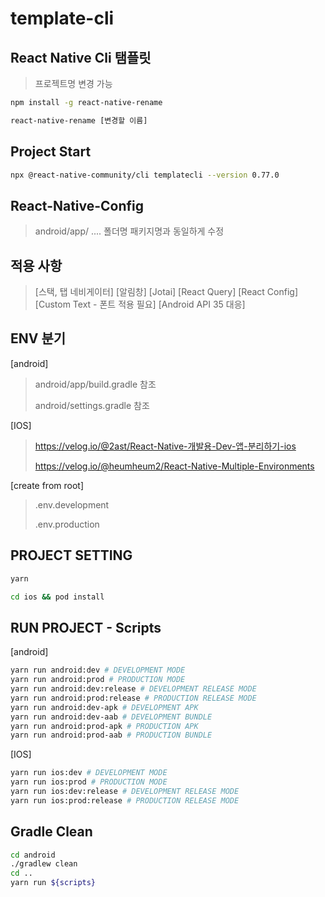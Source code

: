 # template-cli

## React Native Cli 탬플릿
> 프로젝트명 변경 가능
>
```bash
npm install -g react-native-rename

react-native-rename [변경할 이름]
```


## Project Start
```bash
npx @react-native-community/cli templatecli --version 0.77.0
```


## React-Native-Config
> android/app/ .... 폴더명 패키지명과 동일하게 수정


## 적용 사항
> [스택, 탭 네비게이터]
> [알림창]
> [Jotai]
> [React Query]
> [React Config]
> [Custom Text - 폰트 적용 필요]
> [Android API 35 대응]





## ENV 분기

[android]
> android/app/build.gradle 참조
> 
> android/settings.gradle 참조

[IOS]
> https://velog.io/@2ast/React-Native-개발용-Dev-앱-분리하기-ios
> 
> https://velog.io/@heumheum2/React-Native-Multiple-Environments

[create from root]
> .env.development
> 
> .env.production


## PROJECT SETTING
```bash
yarn
```
```bash
cd ios && pod install
```


## RUN PROJECT - Scripts
[android]
```bash
yarn run android:dev # DEVELOPMENT MODE
yarn run android:prod # PRODUCTION MODE
yarn run android:dev:release # DEVELOPMENT RELEASE MODE
yarn run android:prod:release # PRODUCTION RELEASE MODE
yarn run android:dev-apk # DEVELOPMENT APK
yarn run android:dev-aab # DEVELOPMENT BUNDLE
yarn run android:prod-apk # PRODUCTION APK
yarn run android:prod-aab # PRODUCTION BUNDLE
```

[IOS]
```bash
yarn run ios:dev # DEVELOPMENT MODE
yarn run ios:prod # PRODUCTION MODE
yarn run ios:dev:release # DEVELOPMENT RELEASE MODE
yarn run ios:prod:release # PRODUCTION RELEASE MODE
```


## Gradle Clean

```bash
cd android                                                                     
./gradlew clean
cd ..
yarn run ${scripts}
```
